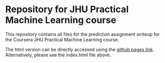 # Repository for JHU Practical Machine Learning course

This repository contains all files for the prediction assignment writeup for the Coursera JHU Practical Machine Learning course.

The html version can be directly accessed using the [github pages link](http://LateNightCoder0815.github.io/practicalmachinelearning/index.html). Alternatively, please see the index.html file above.
